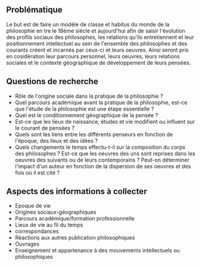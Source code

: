 ## Problématique

Le but est de faire un modèle de classe et habitus du monde de la philosophie en tre le 18ème siècle et aujourd'hui afin de saisir l'évolution des profils sociaux des philosophes, les relations qu'ils entretiennent et leur positionnement intellectuel au sein de l'ensemble des philosophes et des courants créent et incarnés par ceux-ci et leurs oeuvres. Ainsi seront pris en cosidération leur parcours personnel, leurs oeuvres, leurs relations sociales et le contexte géographique de développement de leurs pensées. 


## Questions de recherche

* Rôle de l'origine sociale dans la pratique de la philosophie ?
* Quel parcours académique avant la pratique de la philosophie, est-ce que l'étude de la philosophie est une étape essentielle ?
* Quel est le conditionnement géographique de la pensée ? 
* Est-ce que les lieux de naissance, études et vie modifient ou influent sur le courant de pensées ?
* Quels sont les liens entre les différents penseurs en fonction de l'époque, des lieux et des idées ?
* Quels changements le temps effectu-t-il sur la composition du corps des philosophes ?
Est-ce que les oeuvres des uns sont reprises dans les oeuvres des suivants ou de leurs contemporains ? 
Peut-on déterminer l'impact d'un auteur en fonction de la dispersion de ses oeuvres et des fois où il est cité ?

## Aspects des informations à collecter

* Epoque de vie
* Origines sociaux-géographiques
* Parcours académique/formation professionnelle
* Lieux de vie au fil du temps
* correspondances
* Réactions aux autres publication philosophiques
* Ouvrages
* Enseignement et appartenance à des mouvements intellectuels ou philosophiques